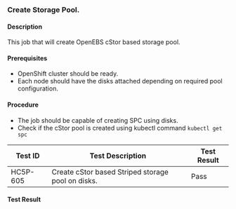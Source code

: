 ### Create Storage Pool.

#### Description

This job that will create OpenEBS cStor based storage pool.

#### Prerequisites

- OpenShift cluster should be ready.
- Each node should have the disks attached depending on required pool configuration.

#### Procedure

- The job should be capable of creating SPC using disks.
- Check if the cStor pool is created using kubectl command `kubectl get spc`

 | Test ID |   Test Description               | Test Result   |
 |---------|---------------------------| --------------|
 |    HC5P-605   |  Create cStor based Striped storage pool on disks.           |  Pass     |

#### Test Result